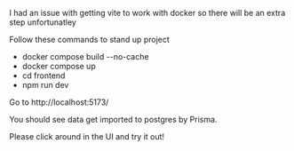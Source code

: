 I had an issue with getting vite to work with docker so there will be an extra step unfortunatley

Follow these commands to stand up project

- docker compose build --no-cache
- docker compose up
- cd frontend
- npm run dev

Go to http://localhost:5173/

You should see data get imported to postgres by Prisma.

Please click around in the UI and try it out!
